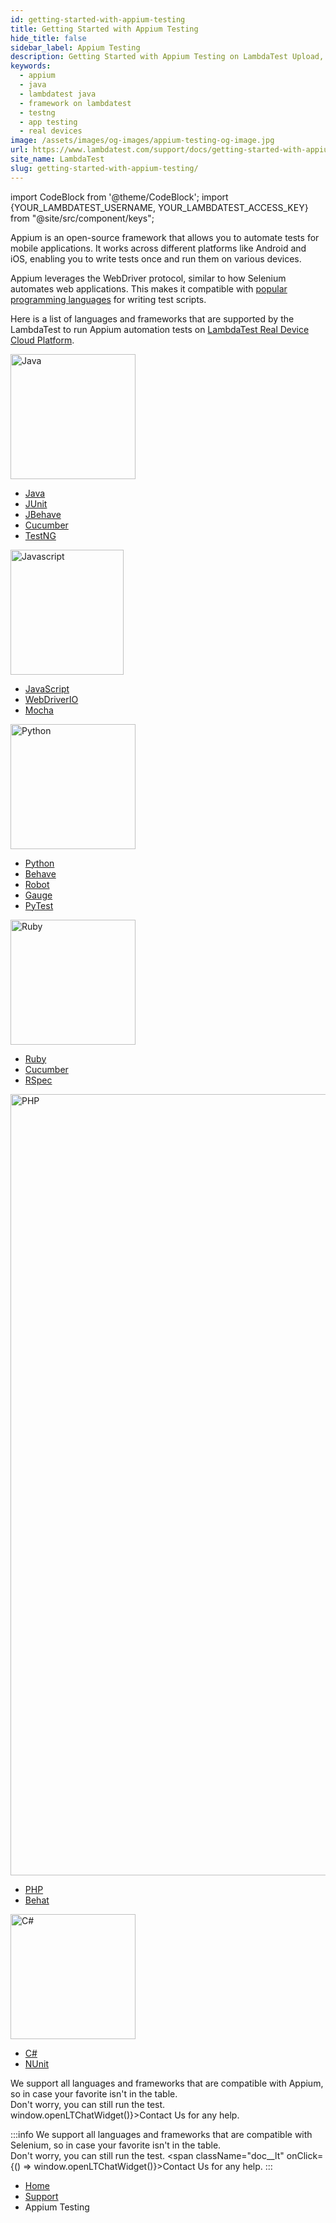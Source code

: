 ```yaml
---
id: getting-started-with-appium-testing
title: Getting Started with Appium Testing
hide_title: false
sidebar_label: Appium Testing
description: Getting Started with Appium Testing on LambdaTest Upload, Script, Execute, View - Run your automation scripts seamlessly on 3000+ real browsers and operating systems.
keywords:
  - appium
  - java
  - lambdatest java
  - framework on lambdatest
  - testng
  - app testing
  - real devices
image: /assets/images/og-images/appium-testing-og-image.jpg
url: https://www.lambdatest.com/support/docs/getting-started-with-appium-testing/
site_name: LambdaTest
slug: getting-started-with-appium-testing/
---
```


import CodeBlock from '@theme/CodeBlock';
import {YOUR_LAMBDATEST_USERNAME, YOUR_LAMBDATEST_ACCESS_KEY} from "@site/src/component/keys";


<script type="application/ld+json"
      dangerouslySetInnerHTML={{ __html: JSON.stringify({
       "@context": "https://schema.org",
        "@type": "BreadcrumbList",
        "itemListElement": [{
          "@type": "ListItem",
          "position": 1,
          "name": "Home",
          "item": "https://www.lambdatest.com"
        },{
          "@type": "ListItem",
          "position": 2,
          "name": "Support",
          "item": "https://www.lambdatest.com/support/docs/"
        },{
          "@type": "ListItem",
          "position": 3,
          "name": "Getting Started With Appium Testing on LambdaTest",
          "item": "https://www.lambdatest.com/support/docs/getting-started-with-appium-testing/"
        }]
      })
    }}
></script>

Appium is an open-source framework that allows you to automate tests for mobile applications. It works across different platforms like Android and iOS, enabling you to write tests once and run them on various devices.  

<div className="ytframe"> 
<div className="youtube" data-embed="7dczd7AfPFs" data-loading-attribute="eager">
  <div className="play-button"></div>
</div>
</div>

Appium leverages the WebDriver protocol, similar to how Selenium automates web applications. This makes it compatible with [popular programming languages](/support/docs/appium-languages-and-frameworks/) for writing test scripts.

Here is a list of languages and frameworks that are supported by the LambdaTest to run Appium automation tests on [LambdaTest Real Device Cloud Platform](https://www.lambdatest.com/real-device-cloud).

<div className="lt_row lt_framework_list_row">
    <div className="lt_col lt_framework_wrapper"> 
      <img loading="lazy" src={require('../assets/images/getting-started/java-icon.webp').default} alt="Java" width="200" height="200" className="language-icon"/>
      <ul className="lt_framework_list">
        <li>
          <a className="lt_primary" href="/support/docs/appium-java/">Java</a>
        </li>
        <li>
          <a href="/support/docs/appium-java-junit/">JUnit</a>
        </li>
        <li>
          <a href="/support/docs/appium-java-jbehave/">JBehave</a>
        </li>
        <li>
          <a href="/support/docs/appium-java-cucumber/">Cucumber</a>
        </li>
        <li>
          <a href="/support/docs/appium-java-testng/">TestNG</a>
        </li>
      </ul>
    </div>
        <div className="lt_col lt_framework_wrapper">
       <img loading="lazy" src={require('../assets/images/getting-started/color-js.webp').default} alt="Javascript" width="181" height="200" className="language-icon"/>
      <ul className="lt_framework_list">
        <li>
          <a className="lt_primary" href="/support/docs/appium-nodejs/">JavaScript</a>
        </li>
        <li>
          <a href="/support/docs/appium-nodejs-webdriverio/">WebDriverIO</a>
        </li>
        <li>
          <a href="/support/docs/appium-nodejs-mocha/">Mocha</a>
        </li>
      </ul>
    </div>
    <div className="lt_col lt_framework_wrapper">
      <img loading="lazy" src={require('../assets/images/getting-started/python-icon.webp').default} alt="Python" width="200" height="200" className="language-icon"/>
      <ul className="lt_framework_list">
      <li>
          <a className="lt_primary" href="/support/docs/appium-python/">Python</a>
        </li>
        <li>
          <a href="/support/docs/appium-python-behave/">Behave</a>
        </li>
        <li>
          <a href="/support/docs/appium-python-robot/">Robot</a>
        </li>
        <li>
          <a href="/support/docs/appium-python-gauge/">Gauge</a>
        </li>
        <li>
          <a href="/support/docs/appium-python-pytest/">PyTest</a>
        </li>
      </ul>
    </div>
    <div className="lt_col lt_framework_wrapper">
       <img loading="lazy" src={require('../assets/images/getting-started/ruby-icon.webp').default} alt="Ruby" width="200" height="200" className="language-icon"/>
      <ul className="lt_framework_list">
        <li>
          <a className="lt_primary" href="/support/docs/appium-ruby/">Ruby</a>
        </li>
        <li>
          <a href="/support/docs/appium-ruby-cucumber/">Cucumber</a>
        </li>
        <li>
          <a href="/support/docs/appium-ruby-rspec/">RSpec</a>
        </li>
      </ul>
    </div>
    <div className="lt_col lt_framework_wrapper">
      <img loading="lazy" src={require('../assets/images/getting-started/php-icon.webp').default} alt="PHP" width="2500" height="1250" className="language-icon"/>
      <ul className="lt_framework_list">
        <li>
          <a className="lt_primary" href="/support/docs/appium-php/">PHP</a>
        </li>
        <li>
          <a href="/support/docs/appium-php-behat/">Behat</a>
        </li>
        </ul>
    </div>
    <div className="lt_col lt_framework_wrapper">
     <img loading="lazy" src={require('../assets/images/getting-started/c-sharp-icon.webp').default} alt="C#" width="200" height="200" className="language-icon"/>
      <ul className="lt_framework_list">
        <li>
          <a className="lt_primary" href="/support/docs/appium-csharp/">C#</a>
        </li>
        <li>
          <a href="/support/docs/appium-csharp-nunit/">NUnit</a>
        </li>
      </ul>
    </div>
  </div>
  <div className="lt-framework-list-footer">
    <p>We support all languages and frameworks that are compatible with Appium, so in case your favorite isn't in the table.<br/>Don't worry, you can still run the test. <span className="doc__lt" onClick={() => window.openLTChatWidget()}>Contact Us</span> for any help.</p>
  </div>

:::info
We support all languages and frameworks that are compatible with Selenium, so in case your favorite isn't in the table.<br/>Don't worry, you can still run the test. <span className="doc__lt" onClick={() => window.openLTChatWidget()}>Contact Us</span> for any help.
:::


<nav aria-label="breadcrumbs">
  <ul className="breadcrumbs">
    <li className="breadcrumbs__item">
      <a className="breadcrumbs__link" target="_self" href="https://www.lambdatest.com">
        Home
      </a>
    </li>
    <li className="breadcrumbs__item">
      <a className="breadcrumbs__link" target="_self" href="https://www.lambdatest.com/support/docs/">
        Support
      </a>
    </li>
    <li className="breadcrumbs__item breadcrumbs__item--active">
      <span className="breadcrumbs__link">
      Appium Testing 
      </span>
    </li>
  </ul>
</nav>
